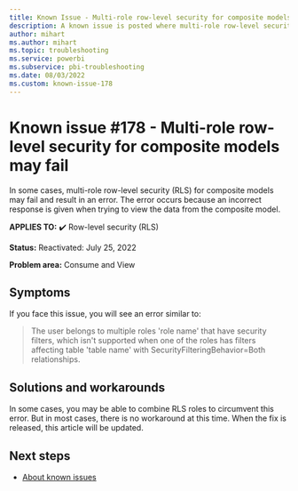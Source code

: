 ```yaml
---
title: Known Issue - Multi-role row-level security for composite models may fail
description: A known issue is posted where multi-role row-level security (RLS) for composite models may fail and result in an error.
author: mihart
ms.author: mihart
ms.topic: troubleshooting  
ms.service: powerbi
ms.subservice: pbi-troubleshooting
ms.date: 08/03/2022
ms.custom: known-issue-178
---
```

# Known issue #178 - Multi-role row-level security for composite models may fail

In some cases, multi-role row-level security (RLS) for composite models may fail and result in an error.  The error occurs because an incorrect response is given when trying to view the data from the composite model.


**APPLIES TO:** ✔️ Row-level security (RLS)

**Status:** Reactivated: July 25, 2022

**Problem area:** Consume and View


## Symptoms

If you face this issue, you will see an error similar to:
> The user belongs to multiple roles 'role name' that have security filters, which isn't supported when one of the roles has filters affecting table 'table name' with SecurityFilteringBehavior=Both relationships.

## Solutions and workarounds

In some cases, you may be able to combine RLS roles to circumvent this error. But in most cases, there is no workaround at this time. When the fix is released, this article will be updated.

## Next steps

- [About known issues](power-bi-known-issues.md)
